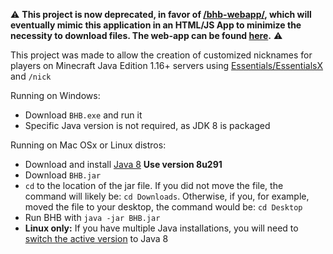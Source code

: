 ⚠️ **This project is now deprecated, in favor of [/bhb-webapp/](https://github.com/DavidArthurCole/bhb-webapp/), which will eventually mimic this application in an HTML/JS App to minimize the necessity to download files. The web-app can be found [here](https://davidarthurcole.github.io/bhb-webapp/).** ⚠️

This project was made to allow the creation of customized nicknames for players on Minecraft Java Edition 1.16+ servers using [Essentials/EssentialsX](https://essentialsx.net/) and `/nick` <br>

Running on Windows:
- Download `BHB.exe` and run it
- Specific Java version is not required, as JDK 8 is packaged

Running on Mac OSx or Linux distros:
- Download and install [Java 8](https://www.java.com/en/download/manual.jsp) **Use version 8u291**
- Download `BHB.jar`
- `cd` to the location of the jar file. If you did not move the file, the command will likely be: `cd Downloads`. Otherwise, if you, for example, moved the file to your desktop, the command would be: `cd Desktop`
- Run BHB with `java -jar BHB.jar`
- **Linux only:** If you have multiple Java installations, you will need to [switch the active version](https://askubuntu.com/questions/740757/switch-between-multiple-java-versions) to Java 8
